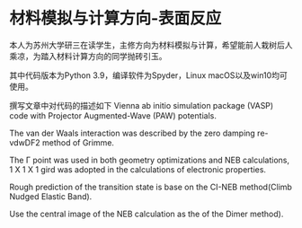 # 材料模拟与计算方向-表面反应

本人为苏州大学研三在读学生，主修方向为材料模拟与计算，希望能前人栽树后人乘凉，为踏入材料计算方向的同学抛砖引玉。

其中代码版本为Python 3.9，编译软件为Spyder，Linux macOS以及win10均可使用。

撰写文章中对代码的描述如下
Vienna ab initio simulation package (VASP) code with Projector Augmented-Wave (PAW) potentials.

The van der Waals interaction was described by the zero damping re-vdwDF2 method of Grimme.

The Γ point was used in both geometry optimizations and NEB calculations,  1 X 1 X 1 gird was adopted in the calculations of electronic properties.

Rough prediction of the transition state is base on the CI-NEB method(Climb Nudged Elastic Band).

Use the central image of the NEB calculation as the of the Dimer method).







